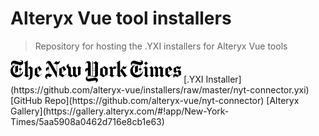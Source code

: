 # Alteryx Vue tool installers
>Repository for hosting the .YXI installers for Alteryx Vue tools

<img src='./assets/images/nyt-connector.png' height='36'>
[.YXI Installer](https://github.com/alteryx-vue/installers/raw/master/nyt-connector.yxi)
[GitHub Repo](https://github.com/alteryx-vue/nyt-connector)
[Alteryx Gallery](https://gallery.alteryx.com/#!app/New-York-Times/5aa5908a0462d716e8cb1e63)
